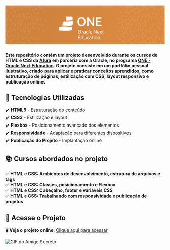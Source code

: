 # ![Banner do Projeto](Portfolio/assets/one.png)


**Este repositório contém um projeto desenvolvido durante os cursos de HTML e CSS da [Alura](https://www.alura.com.br/) em parceria com a Oracle, no programa [ONE - Oracle Next Education](https://www.oracle.com/br/education/oracle-next-education/). O projeto consiste em um portfólio pessoal ilustrativo, criado para aplicar e praticar conceitos aprendidos, como estruturação de páginas, estilização com CSS, layout responsivo e publicação online.**

## 🚀 Tecnologias Utilizadas

✔️ **HTML5** - Estruturação do conteúdo  
✔️ **CSS3** - Estilização e layout  
✔️ **Flexbox** - Posicionamento avançado dos elementos  
✔️ **Responsividade** - Adaptação para diferentes dispositivos  
✔️ **Publicação do Projeto** - Implantação online  

## 📚 Cursos abordados no projeto  

✅ **HTML e CSS: Ambientes de desenvolvimento, estrutura de arquivos e tags**  
✅ **HTML e CSS: Classes, posicionamento e Flexbox**  
✅ **HTML e CSS: Cabeçalho, footer e variáveis CSS**  
✅ **HTML e CSS: Trabalhando com responsividade e publicação de projetos**  

## 🔗 Acesse o Projeto  

🖥️ **Veja o projeto online**: [Clique aqui para acessar](SEU-LINK-DO-PROJETO-AQUI)  

![GIF do Amigo Secreto](Portfolio/assets/portfolio.gif)

